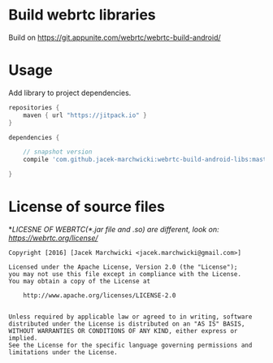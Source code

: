 # Build webrtc libraries

Build on https://git.appunite.com/webrtc/webrtc-build-android/

# Usage
Add library to project dependencies.

```groovy
repositories {
    maven { url "https://jitpack.io" }
}

dependencies {

    // snapshot version
    compile 'com.github.jacek-marchwicki:webrtc-build-android-libs:master-SNAPSHOT'

}
```

# License of source files
**LICESNE OF WEBRTC(*.jar file and *.so) are different, look on: https://webrtc.org/license/**

    Copyright [2016] [Jacek Marchwicki <jacek.marchwicki@gmail.com>]
    
    Licensed under the Apache License, Version 2.0 (the "License");
    you may not use this file except in compliance with the License.
    You may obtain a copy of the License at
    
    	http://www.apache.org/licenses/LICENSE-2.0
        
    
    Unless required by applicable law or agreed to in writing, software
    distributed under the License is distributed on an "AS IS" BASIS,
    WITHOUT WARRANTIES OR CONDITIONS OF ANY KIND, either express or implied.
    See the License for the specific language governing permissions and
    limitations under the License.
